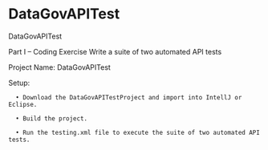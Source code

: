 # DataGovAPITest
DataGovAPITest

Part I – Coding Exercise
  Write a suite of two automated API tests
  
  Project Name: DataGovAPITest
 
  Setup:
  
      •	Download the DataGovAPITestProject and import into IntellJ or Eclipse.
      
      •	Build the project.
      
      •	Run the testing.xml file to execute the suite of two automated API tests.
